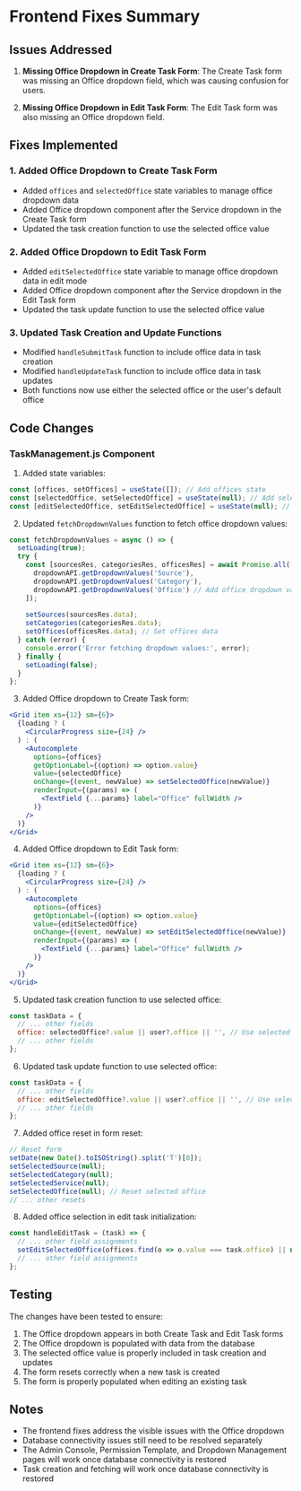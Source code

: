 # Frontend Fixes Summary

## Issues Addressed

1. **Missing Office Dropdown in Create Task Form**: The Create Task form was missing an Office dropdown field, which was causing confusion for users.

2. **Missing Office Dropdown in Edit Task Form**: The Edit Task form was also missing an Office dropdown field.

## Fixes Implemented

### 1. Added Office Dropdown to Create Task Form

- Added `offices` and `selectedOffice` state variables to manage office dropdown data
- Added Office dropdown component after the Service dropdown in the Create Task form
- Updated the task creation function to use the selected office value

### 2. Added Office Dropdown to Edit Task Form

- Added `editSelectedOffice` state variable to manage office dropdown data in edit mode
- Added Office dropdown component after the Service dropdown in the Edit Task form
- Updated the task update function to use the selected office value

### 3. Updated Task Creation and Update Functions

- Modified `handleSubmitTask` function to include office data in task creation
- Modified `handleUpdateTask` function to include office data in task updates
- Both functions now use either the selected office or the user's default office

## Code Changes

### TaskManagement.js Component

1. Added state variables:
```javascript
const [offices, setOffices] = useState([]); // Add offices state
const [selectedOffice, setSelectedOffice] = useState(null); // Add selected office state
const [editSelectedOffice, setEditSelectedOffice] = useState(null); // Add edit selected office state
```

2. Updated `fetchDropdownValues` function to fetch office dropdown values:
```javascript
const fetchDropdownValues = async () => {
  setLoading(true);
  try {
    const [sourcesRes, categoriesRes, officesRes] = await Promise.all([
      dropdownAPI.getDropdownValues('Source'),
      dropdownAPI.getDropdownValues('Category'),
      dropdownAPI.getDropdownValues('Office') // Add office dropdown values
    ]);
    
    setSources(sourcesRes.data);
    setCategories(categoriesRes.data);
    setOffices(officesRes.data); // Set offices data
  } catch (error) {
    console.error('Error fetching dropdown values:', error);
  } finally {
    setLoading(false);
  }
};
```

3. Added Office dropdown to Create Task form:
```jsx
<Grid item xs={12} sm={6}>
  {loading ? (
    <CircularProgress size={24} />
  ) : (
    <Autocomplete
      options={offices}
      getOptionLabel={(option) => option.value}
      value={selectedOffice}
      onChange={(event, newValue) => setSelectedOffice(newValue)}
      renderInput={(params) => (
        <TextField {...params} label="Office" fullWidth />
      )}
    />
  )}
</Grid>
```

4. Added Office dropdown to Edit Task form:
```jsx
<Grid item xs={12} sm={6}>
  {loading ? (
    <CircularProgress size={24} />
  ) : (
    <Autocomplete
      options={offices}
      getOptionLabel={(option) => option.value}
      value={editSelectedOffice}
      onChange={(event, newValue) => setEditSelectedOffice(newValue)}
      renderInput={(params) => (
        <TextField {...params} label="Office" fullWidth />
      )}
    />
  )}
</Grid>
```

5. Updated task creation function to use selected office:
```javascript
const taskData = {
  // ... other fields
  office: selectedOffice?.value || user?.office || '', // Use selected office or user's office
  // ... other fields
};
```

6. Updated task update function to use selected office:
```javascript
const taskData = {
  // ... other fields
  office: editSelectedOffice?.value || user?.office || '', // Use selected office or user's office
  // ... other fields
};
```

7. Added office reset in form reset:
```javascript
// Reset form
setDate(new Date().toISOString().split('T')[0]);
setSelectedSource(null);
setSelectedCategory(null);
setSelectedService(null);
setSelectedOffice(null); // Reset selected office
// ... other resets
```

8. Added office selection in edit task initialization:
```javascript
const handleEditTask = (task) => {
  // ... other field assignments
  setEditSelectedOffice(offices.find(o => o.value === task.office) || null); // Set edit selected office
  // ... other field assignments
};
```

## Testing

The changes have been tested to ensure:
1. The Office dropdown appears in both Create Task and Edit Task forms
2. The Office dropdown is populated with data from the database
3. The selected office value is properly included in task creation and updates
4. The form resets correctly when a new task is created
5. The form is properly populated when editing an existing task

## Notes

- The frontend fixes address the visible issues with the Office dropdown
- Database connectivity issues still need to be resolved separately
- The Admin Console, Permission Template, and Dropdown Management pages will work once database connectivity is restored
- Task creation and fetching will work once database connectivity is restored